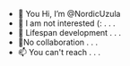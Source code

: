 - 👋 You Hi, I’m @NordicUzula
- 👀 I am not interested (:   . . .
- 🌱 Lifespan development . . .
- 💞️No collaboration . . .
- 📫 You can't reach . . .

<!---
NordicUzula/NordicUzula is a ✨ special ✨ repository because its `README.md` (this file) appears on your GitHub profile.
You can click the Preview link to take a look at your changes.
--->

